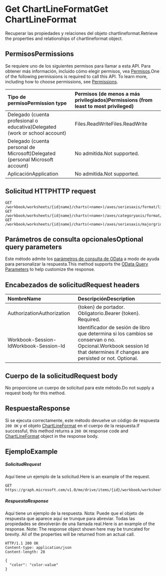 # <a name="get-chartlineformat"></a><span data-ttu-id="6f999-101">Get ChartLineFormat</span><span class="sxs-lookup"><span data-stu-id="6f999-101">Get ChartLineFormat</span></span>

<span data-ttu-id="6f999-102">Recuperar las propiedades y relaciones del objeto chartlineformat.</span><span class="sxs-lookup"><span data-stu-id="6f999-102">Retrieve the properties and relationships of chartlineformat object.</span></span>
## <a name="permissions"></a><span data-ttu-id="6f999-103">Permisos</span><span class="sxs-lookup"><span data-stu-id="6f999-103">Permissions</span></span>
<span data-ttu-id="6f999-p101">Se requiere uno de los siguientes permisos para llamar a esta API. Para obtener más información, incluido cómo elegir permisos, vea [Permisos](../../../concepts/permissions_reference.md).</span><span class="sxs-lookup"><span data-stu-id="6f999-p101">One of the following permissions is required to call this API. To learn more, including how to choose permissions, see [Permissions](../../../concepts/permissions_reference.md).</span></span>

|<span data-ttu-id="6f999-106">Tipo de permiso</span><span class="sxs-lookup"><span data-stu-id="6f999-106">Permission type</span></span>      | <span data-ttu-id="6f999-107">Permisos (de menos a más privilegiados)</span><span class="sxs-lookup"><span data-stu-id="6f999-107">Permissions (from least to most privileged)</span></span>              |
|:--------------------|:---------------------------------------------------------|
|<span data-ttu-id="6f999-108">Delegado (cuenta profesional o educativa)</span><span class="sxs-lookup"><span data-stu-id="6f999-108">Delegated (work or school account)</span></span> | <span data-ttu-id="6f999-109">Files.ReadWrite</span><span class="sxs-lookup"><span data-stu-id="6f999-109">Files.ReadWrite</span></span>    |
|<span data-ttu-id="6f999-110">Delegado (cuenta personal de Microsoft)</span><span class="sxs-lookup"><span data-stu-id="6f999-110">Delegated (personal Microsoft account)</span></span> | <span data-ttu-id="6f999-111">No admitida.</span><span class="sxs-lookup"><span data-stu-id="6f999-111">Not supported.</span></span>    |
|<span data-ttu-id="6f999-112">Aplicación</span><span class="sxs-lookup"><span data-stu-id="6f999-112">Application</span></span> | <span data-ttu-id="6f999-113">No admitida.</span><span class="sxs-lookup"><span data-stu-id="6f999-113">Not supported.</span></span> |

## <a name="http-request"></a><span data-ttu-id="6f999-114">Solicitud HTTP</span><span class="sxs-lookup"><span data-stu-id="6f999-114">HTTP request</span></span>
<!-- { "blockType": "ignored" } -->
```http
GET /workbook/worksheets/{id|name}/charts(<name>)/axes/seriesaxis/format/line
GET /workbook/worksheets/{id|name}/charts(<name>)/axes/categoryaxis/format/line
GET /workbook/worksheets/{id|name}/charts(<name>)/axes/seriesaxis/majorgridlines/format/line
```
## <a name="optional-query-parameters"></a><span data-ttu-id="6f999-115">Parámetros de consulta opcionales</span><span class="sxs-lookup"><span data-stu-id="6f999-115">Optional query parameters</span></span>
<span data-ttu-id="6f999-116">Este método admite los [parámetros de consulta de OData](http://developer.microsoft.com/en-us/graph/docs/overview/query_parameters) a modo de ayuda para personalizar la respuesta.</span><span class="sxs-lookup"><span data-stu-id="6f999-116">This method supports the [OData Query Parameters](http://developer.microsoft.com/en-us/graph/docs/overview/query_parameters) to help customize the response.</span></span>

## <a name="request-headers"></a><span data-ttu-id="6f999-117">Encabezados de solicitud</span><span class="sxs-lookup"><span data-stu-id="6f999-117">Request headers</span></span>
| <span data-ttu-id="6f999-118">Nombre</span><span class="sxs-lookup"><span data-stu-id="6f999-118">Name</span></span>      |<span data-ttu-id="6f999-119">Descripción</span><span class="sxs-lookup"><span data-stu-id="6f999-119">Description</span></span>|
|:----------|:----------|
| <span data-ttu-id="6f999-120">Authorization</span><span class="sxs-lookup"><span data-stu-id="6f999-120">Authorization</span></span>  | <span data-ttu-id="6f999-p102">{token} de portador. Obligatorio.</span><span class="sxs-lookup"><span data-stu-id="6f999-p102">Bearer {token}. Required.</span></span> |
| <span data-ttu-id="6f999-123">Workbook-Session-Id</span><span class="sxs-lookup"><span data-stu-id="6f999-123">Workbook-Session-Id</span></span>  | <span data-ttu-id="6f999-p103">Identificador de sesión de libro que determina si los cambios se conservan o no. Opcional.</span><span class="sxs-lookup"><span data-stu-id="6f999-p103">Workbook session Id that determines if changes are persisted or not. Optional.</span></span>|

## <a name="request-body"></a><span data-ttu-id="6f999-126">Cuerpo de la solicitud</span><span class="sxs-lookup"><span data-stu-id="6f999-126">Request body</span></span>
<span data-ttu-id="6f999-127">No proporcione un cuerpo de solicitud para este método.</span><span class="sxs-lookup"><span data-stu-id="6f999-127">Do not supply a request body for this method.</span></span>

## <a name="response"></a><span data-ttu-id="6f999-128">Respuesta</span><span class="sxs-lookup"><span data-stu-id="6f999-128">Response</span></span>

<span data-ttu-id="6f999-129">Si se ejecuta correctamente, este método devuelve un código de respuesta `200 OK` y el objeto [ChartLineFormat](../resources/chartlineformat.md) en el cuerpo de la respuesta.</span><span class="sxs-lookup"><span data-stu-id="6f999-129">If successful, this method returns a `200 OK` response code and [ChartLineFormat](../resources/chartlineformat.md) object in the response body.</span></span>
## <a name="example"></a><span data-ttu-id="6f999-130">Ejemplo</span><span class="sxs-lookup"><span data-stu-id="6f999-130">Example</span></span>
##### <a name="request"></a><span data-ttu-id="6f999-131">Solicitud</span><span class="sxs-lookup"><span data-stu-id="6f999-131">Request</span></span>
<span data-ttu-id="6f999-132">Aquí tiene un ejemplo de la solicitud.</span><span class="sxs-lookup"><span data-stu-id="6f999-132">Here is an example of the request.</span></span>
<!-- {
  "blockType": "request",
  "name": "get_chartlineformat"
}-->
```http
GET https://graph.microsoft.com/v1.0/me/drive/items/{id}/workbook/worksheets/{id|name}/charts(<name>)/axes/seriesaxis/format/line
```
##### <a name="response"></a><span data-ttu-id="6f999-133">Respuesta</span><span class="sxs-lookup"><span data-stu-id="6f999-133">Response</span></span>
<span data-ttu-id="6f999-p104">Aquí tiene un ejemplo de la respuesta. Nota: Puede que el objeto de respuesta que aparece aquí se trunque para abreviar. Todas las propiedades se devolverán de una llamada real.</span><span class="sxs-lookup"><span data-stu-id="6f999-p104">Here is an example of the response. Note: The response object shown here may be truncated for brevity. All of the properties will be returned from an actual call.</span></span>
<!-- {
  "blockType": "response",
  "truncated": true,
  "@odata.type": "microsoft.graph.chartLineFormat"
} -->
```http
HTTP/1.1 200 OK
Content-type: application/json
Content-length: 28

{
  "color": "color-value"
}
```

<!-- uuid: 8fcb5dbc-d5aa-4681-8e31-b001d5168d79
2015-10-25 14:57:30 UTC -->
<!-- {
  "type": "#page.annotation",
  "description": "Get ChartLineFormat",
  "keywords": "",
  "section": "documentation",
  "tocPath": ""
}-->